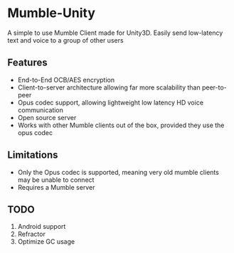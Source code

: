 # Mumble-Unity

A simple to use Mumble Client made for Unity3D.
Easily send low-latency text and voice to a group of other users

## Features
* End-to-End OCB/AES encryption
* Client-to-server architecture allowing far more scalability than peer-to-peer
* Opus codec support, allowing lightweight low latency HD voice communication
* Open source server
* Works with other Mumble clients out of the box, provided they use the opus codec

## Limitations
* Only the Opus codec is supported, meaning very old mumble clients may be unable to connect
* Requires a Mumble server

## TODO
1. Android support
2. Refractor
3. Optimize GC usage
